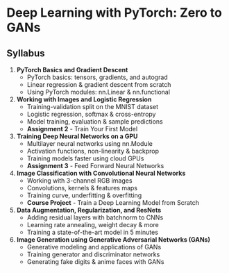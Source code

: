 # Deep Learning with PyTorch: Zero to GANs

## Syllabus

1. **PyTorch Basics and Gradient Descent**
	- PyTorch basics: tensors, gradients, and autograd
	- Linear regression & gradient descent from scratch
	- Using PyTorch modules: nn.Linear & nn.functional
2. **Working with Images and Logistic Regression**
	- Training-validation split on the MNIST dataset
	- Logistic regression, softmax & cross-entropy
	- Model training, evaluation & sample predictions
	- **Assignment 2** - Train Your First Model
3. **Training Deep Neural Networks on a GPU**
	- Multilayer neural networks using nn.Module
	- Activation functions, non-linearity & backprop
	- Training models faster using cloud GPUs
	- **Assignment 3** - Feed Forward Neural Networks
4. **Image Classification with Convolutional Neural Networks**
	- Working with 3-channel RGB images
	- Convolutions, kernels & features maps
	- Training curve, underfitting & overfitting
	- **Course Project** - Train a Deep Learning Model from Scratch
5. **Data Augmentation, Regularization, and ResNets**
	- Adding residual layers with batchnorm to CNNs
	- Learning rate annealing, weight decay & more
	- Training a state-of-the-art model in 5 minutes
6. **Image Generation using Generative Adversarial Networks (GANs)**
	- Generative modeling and applications of GANs
	- Training generator and discriminator networks
	- Generating fake digits & anime faces with GANs